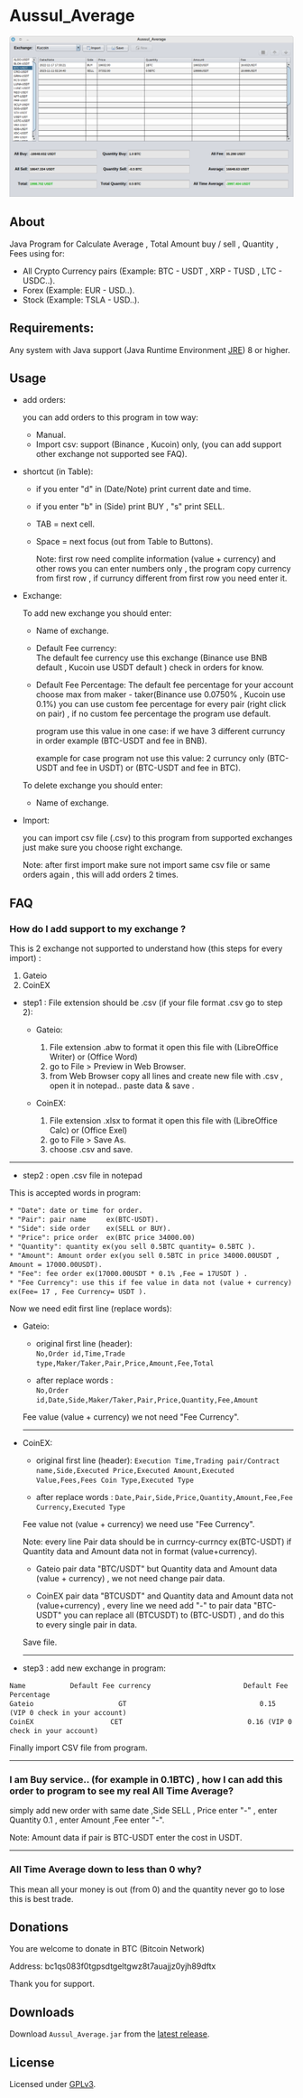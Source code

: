 # Aussul_Average

<img src="./screen-shot.png"/>




## About

Java Program for Calculate  Average , Total Amount buy / sell , Quantity , Fees
using for:
 - All Crypto Currency pairs (Example: BTC - USDT , XRP - TUSD , LTC - USDC..).
 - Forex (Example: EUR - USD..).
 - Stock (Example: TSLA - USD..).





## Requirements:

Any system with Java support (Java Runtime Environment [JRE](https://www.java.com/)) 8 or higher.






## Usage


* add orders:

	you can add orders to this program in tow way:

    * Manual.
    * Import csv: support (Binance , Kucoin) only, (you can add support other exchange not supported see FAQ).
	
* shortcut (in Table):

   * if you enter "d" in (Date/Note)  print current date and time.
   * if you enter "b" in (Side) print BUY , "s" print SELL.
   * TAB = next cell.
   * Space = next focus (out from Table to Buttons).

     Note: first row need complite information (value + currency) and other rows you can enter numbers only , 
     the program copy currency from first row , if curruncy different from first row you need enter it.


* Exchange: 

	To add new exchange you should enter:

   * Name of exchange.
   * Default Fee currency: 		
      The default fee currency use this exchange
     (Binance use BNB default , Kucoin use USDT default ) check in orders for know.
 
  * Default Fee Percentage:
     The  default fee percentage for your account
     choose max from maker - taker(Binance use 0.0750% , Kucoin use 0.1%)
     you can use custom fee percentage for every pair (right click on pair) ,
     if no custom fee percentage the program use default.

     program use this value in one case:
    	if we have 3 different curruncy in order example (BTC-USDT and fee in BNB).

      example for case program not use this value:
        2 curruncy only (BTC-USDT and fee in USDT) or (BTC-USDT and fee in BTC).		
	
   To delete exchange you should enter:	

  * Name of exchange.	





* Import:

   you can import csv file (.csv) to this program from supported exchanges just make sure you choose right exchange.

  Note: after first import make sure not import same csv file or same orders again , this will add orders 2 times.



## FAQ


### How do I add support to my exchange ?

This is 2 exchange not supported to understand how (this steps for every import) :

1. Gateio
2. CoinEX

* step1 : File extension should be .csv (if your file format .csv go to step 2):

	* Gateio:

  		1. File extension .abw to format it open this file with (LibreOffice Writer) or (Office Word) 
		2. go to File > Preview in Web Browser.
		3. from Web Browser copy all lines and create new file with .csv , open it in notepad..  paste data & save .

	
	* CoinEX:

  		1. File extension .xlsx to format it open this file with (LibreOffice Calc) or (Office Exel) 
		2. go to File > Save As.
		3. choose .csv and save.	




 ------------------------------------------------
* step2 : open .csv file in notepad 
	
This is accepted words in program:

```
* "Date": date or time for order. 
* "Pair": pair name     ex(BTC-USDT). 
* "Side": side order    ex(SELL or BUY).
* "Price": price order  ex(BTC price 34000.00)
* "Quantity": quantity ex(you sell 0.5BTC quantity= 0.5BTC ).
* "Amount": Amount order ex(you sell 0.5BTC in price 34000.00USDT , Amount = 17000.00USDT).
* "Fee": fee order ex(17000.00USDT * 0.1% ,Fee = 17USDT ) .
* "Fee Currency": use this if fee value in data not (value + currency) ex(Fee= 17 , Fee Currency= USDT ).
```
	
Now we need edit first line (replace words):		

  * Gateio:		

     * original first line (header):   
	`No,Order id,Time,Trade type,Maker/Taker,Pair,Price,Amount,Fee,Total`

     * after replace words :  
	`No,Order id,Date,Side,Maker/Taker,Pair,Price,Quantity,Fee,Amount`


	 Fee value (value + currency) we not need "Fee Currency".
			
    ------------------------------------------------

  * CoinEX:

     * original first line (header):
	`Execution Time,Trading pair/Contract name,Side,Executed Price,Executed Amount,Executed Value,Fees,Fees Coin Type,Executed Type`
			
    * after replace words :	
	`Date,Pair,Side,Price,Quantity,Amount,Fee,Fee Currency,Executed Type`


	Fee value not (value + currency) we need use "Fee Currency".
			

	Note: every line Pair data should be in currncy-currncy ex(BTC-USDT) if Quantity data and Amount data not in format (value+currency).
	
 	  * Gateio pair data "BTC/USDT" but Quantity data and Amount data (value + currency) , we not need change pair data.
	
 	  * CoinEX pair data "BTCUSDT" and Quantity data and Amount data not (value+currency) , every line we need add "-" to pair data "BTC-USDT"
	     you can replace all (BTCUSDT) to (BTC-USDT) , and do this to every single pair in data.
	
	Save file.

    ------------------------------------------------
    
* step3 : add new exchange in program:

```
Name           Default Fee currency                       Default Fee Percentage
Gateio                     GT                                 0.15 (VIP 0 check in your account)
CoinEX                   CET                               0.16 (VIP 0 check in your account)
```
	
   Finally import CSV file from program.



------------------------------------------------


### I am Buy service.. (for example in 0.1BTC) , how I can add this order to program to see my real All Time Average?
  simply add new order with same date ,Side SELL , Price enter "-" , enter Quantity 0.1 , enter Amount  ,Fee enter "-".
  
  Note: Amount data if pair is BTC-USDT enter the cost in USDT.


------------------------------------------------

### All Time Average down to less than 0 why?
  This mean all your money is out (from 0) and the quantity never go to lose this is best trade.



Donations
---------------

You are welcome to donate in BTC (Bitcoin Network)

Address: bc1qs083f0tgpsdtgeltgwz8t7auajjz0yjh89dftx

Thank you for support.


Downloads
----------------
Download `Aussul_Average.jar` from the [latest release](https://github.com/aussul/Aussul_Average/releases).



License
-----------
Licensed under [GPLv3](http://www.gnu.org/licenses/).



